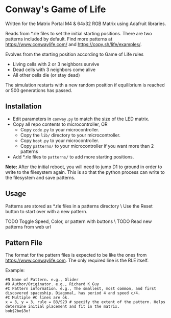 # Conway's Game of Life

Written for the Matrix Portal M4 & 64x32 RGB Matrix using Adafruit libraries.

Reads from \*.rle files to set the initial starting positions. There are two patterns included by default. Find more patterns at https://www.conwaylife.com/ and https://copy.sh/life/examples/.

Evolves from the starting position according to Game of Life rules
  - Living cells with 2 or 3 neighbors survive
  - Dead cells with 3 neighbors come alive
  - All other cells die (or stay dead)
 
The simulation restarts with a new random position if equilibrium is reached or 500 generations has passed.

## Installation

  - Edit parameters in `conway.py` to match the size of the LED matrix.
  - Copy all repo contents to microcontroller, OR
	  - Copy `code.py` to your microcontroller.
	  - Copy the `lib/` directory to your microcontroller.
	  - Copy `boot.py` to your microcontroller.
	  - Copy `patterns/` to your microcontroller if you want more than 2 patterns
  - Add \*.rle files to `patterns/` to add more starting positions.

  **Note:** After the initial reboot, you will need to jump D1 to ground in order to write to the filesystem again. This is so that the python process can write to the filesystem and save patterns.

## Usage

Patterns are stored as \*.rle files in a patterns directory \\
Use the Reset button to start over with a new pattern.

TODO Toggle Speed, Color, or pattern with buttons \\
TODO Read new patterns from web url

## Pattern File

The format for the pattern files is expected to be like the ones from https://www.conwaylife.com. The only required line is the RLE itself.

Example:

    #N Name of Pattern. e.g., Glider
    #O Author/Originator. e.g., Richard K Guy
    #C Pattern information. e.g., The smallest, most common, and first discovered spaceship. Diagonal, has period 4 and speed c/4.
    #C Multiple #C lines are ok.
    x = 3, y = 3, rule = B3/S23 # specify the extent of the pattern. Helps determine initial placement and fit in the matrix.
    bob$2bo$3o!
